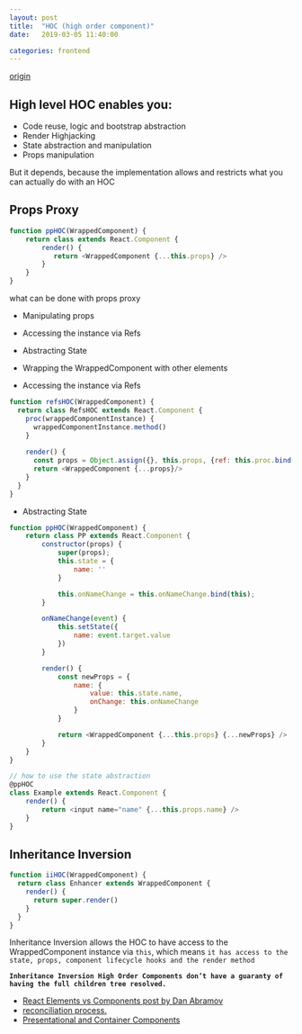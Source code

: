 ```yaml
---
layout: post
title:  "HOC (high order component)"
date:   2019-03-05 11:40:00

categories: frontend
--- 
```


[origin](https://medium.com/@franleplant/react-higher-order-components-in-depth-cf9032ee6c3e)

## High level HOC enables you: 
+ Code reuse, logic and bootstrap abstraction
+ Render Highjacking
+ State abstraction and manipulation
+ Props manipulation

 But it depends, because the implementation allows and restricts what you can actually do with an HOC


##  Props Proxy
 ```js
 function ppHOC(WrappedComponent) {
     return class extends React.Component {
         render() {
            return <WrappedComponent {...this.props} />
         }
     }
 }
 ```

what can be done with props proxy

+ Manipulating props
+ Accessing the instance via Refs
+ Abstracting State
+ Wrapping the WrappedComponent with other elements


+ Accessing the instance via Refs
```js
function refsHOC(WrappedComponent) {
  return class RefsHOC extends React.Component {
    proc(wrappedComponentInstance) {
      wrappedComponentInstance.method()
    }
    
    render() {
      const props = Object.assign({}, this.props, {ref: this.proc.bind(this)})
      return <WrappedComponent {...props}/>
    }
  }
}
```

+ Abstracting State
```js
function ppHOC(WrappedComponent) {
    return class PP extends React.Component {
        constructor(props) {
            super(props);
            this.state = {
                name: ''
            }

            this.onNameChange = this.onNameChange.bind(this);
        }

        onNameChange(event) {
            this.setState({
                name: event.target.value
            })
        }

        render() {
            const newProps = {
                name: {
                    value: this.state.name,
                    onChange: this.onNameChange
                }
            }

            return <WrappedComponent {...this.props} {...newProps} />
        }
    }
}

// how to use the state abstraction
@ppHOC
class Example extends React.Component {
    render() {
        return <input name="name" {...this.props.name} />
    }
}

```

## Inheritance Inversion
```js
function iiHOC(WrappedComponent) {
  return class Enhancer extends WrappedComponent {
    render() {
      return super.render()
    }
  }
}
```

Inheritance Inversion allows the HOC to have access to the WrappedComponent instance via `this`, which means `it has access to the state, props, component lifecycle hooks and the render method`

**`Inheritance Inversion High Order Components don’t have a guaranty of having the full children tree resolved.`**


+ [React Elements vs Components  post by Dan Abramov ](https://reactjs.org/blog/2015/12/18/react-components-elements-and-instances.html)
+ [reconciliation process.](https://reactjs.org/docs/reconciliation.html)
+ [Presentational and Container Components](https://medium.com/@dan_abramov/smart-and-dumb-components-7ca2f9a7c7d0)